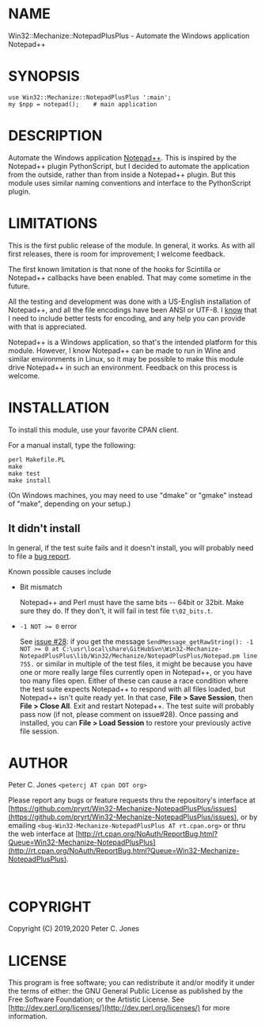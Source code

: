 # NAME

Win32::Mechanize::NotepadPlusPlus - Automate the Windows application Notepad++

# SYNOPSIS

    use Win32::Mechanize::NotepadPlusPlus ':main';
    my $npp = notepad();    # main application

# DESCRIPTION

Automate the Windows application [Notepad++](https://notepad-plus-plus.org/).  This is inspired by the
Notepad++ plugin PythonScript, but I decided to automate the application from the outside, rather than
from inside a Notepad++ plugin.  But this module uses similar naming conventions and interface to the
PythonScript plugin.

# LIMITATIONS

This is the first public release of the module.  In general, it works.  As with all first releases,
there is room for improvement; I welcome feedback.

The first known limitation is that none of the hooks for Scintilla or Notepad++ callbacks have been
enabled.  That may come sometime in the future.

All the testing and development was done with a US-English installation of Notepad++, and all the
file encodings have been ANSI or UTF-8.
I [know](https://github.com/pryrt/Win32-Mechanize-NotepadPlusPlus/issues/2) that I need to include
better tests for encoding, and any help you can provide with that is appreciated.

Notepad++ is a Windows application, so that's the intended platform for this module.  However,
I know Notepad++ can be made to run in Wine and similar environments in Linux, so it may be
possible to make this module drive Notepad++ in such an environment.  Feedback on this process
is welcome.

# INSTALLATION

To install this module, use your favorite CPAN client.

For a manual install, type the following:

    perl Makefile.PL
    make
    make test
    make install

(On Windows machines, you may need to use "dmake" or "gmake" instead of "make", depending on your setup.)

## It didn't install

In general, if the test suite fails and it doesn't install, you will probably need to file a
[bug report](https://github.com/pryrt/Win32-Mechanize-NotepadPlusPlus/issues).

Known possible causes include

- Bit mismatch

    Notepad++ and Perl must have the same bits -- 64bit or 32bit.  Make sure they do.
    If they don't, it will fail in test file `t\02_bits.t`.

- `-1 NOT >= 0` error

    See [issue #28](https://github.com/pryrt/Win32-Mechanize-NotepadPlusPlus/issues/28):
    if you get the message
    `SendMessage_getRawString(): -1 NOT >= 0 at C:\usr\local\share\GitHubSvn\Win32-Mechanize-NotepadPlusPlus\lib/Win32/Mechanize/NotepadPlusPlus/Notepad.pm line 755.`
    or similar in multiple of the test files, it might be because you have one or
    more really large files currently open in Notepad++, or you have too many
    files open.  Either of these can cause a race condition where the test suite
    expects Notepad++ to respond with all files loaded, but Notepad++ isn't quite
    ready yet.  In that case, **File > Save Session**, then
    **File > Close All**.  Exit and restart Notepad++.  The test suite will
    probably pass now (if not, please comment on issue#28).  Once passing and
    installed, you can **File > Load Session** to restore your previously
    active file session.

# AUTHOR

Peter C. Jones `<petercj AT cpan DOT org>`

Please report any bugs or feature requests
thru the repository's interface at [https://github.com/pryrt/Win32-Mechanize-NotepadPlusPlus/issues](https://github.com/pryrt/Win32-Mechanize-NotepadPlusPlus/issues),
or by emailing `<bug-Win32-Mechanize-NotepadPlusPlus AT rt.cpan.org>`
or thru the web interface at [http://rt.cpan.org/NoAuth/ReportBug.html?Queue=Win32-Mechanize-NotepadPlusPlus](http://rt.cpan.org/NoAuth/ReportBug.html?Queue=Win32-Mechanize-NotepadPlusPlus).

<div>
    <a href="https://metacpan.org/pod/Win32::Mechanize::NotepadPlusPlus"><img src="https://img.shields.io/cpan/v/Win32-Mechanize-NotepadPlusPlus.svg?colorB=00CC00" alt="" title="metacpan"></a>
    <a href="http://matrix.cpantesters.org/?dist=Win32-Mechanize-NotepadPlusPlus"><img src="http://cpants.cpanauthors.org/dist/Win32-Mechanize-NotepadPlusPlus.png" alt="" title="cpan testers"></a>
    <a href="https://github.com/pryrt/Win32-Mechanize-NotepadPlusPlus/releases"><img src="https://img.shields.io/github/release/pryrt/Win32-Mechanize-NotepadPlusPlus.svg" alt="" title="github release"></a>
    <a href="https://github.com/pryrt/Win32-Mechanize-NotepadPlusPlus/issues"><img src="https://img.shields.io/github/issues/pryrt/Win32-Mechanize-NotepadPlusPlus.svg" alt="" title="issues"></a>
    <a href="https://ci.appveyor.com/project/pryrt/win32-mechanize-notepadplusplus"><img src="https://ci.appveyor.com/api/projects/status/6gv0lnwj1t6yaykp/branch/master?svg=true" alt="" title="test coverage"></a>
</div>

# COPYRIGHT

Copyright (C) 2019,2020 Peter C. Jones

# LICENSE

This program is free software; you can redistribute it and/or modify it
under the terms of either: the GNU General Public License as published
by the Free Software Foundation; or the Artistic License.
See [http://dev.perl.org/licenses/](http://dev.perl.org/licenses/) for more information.
